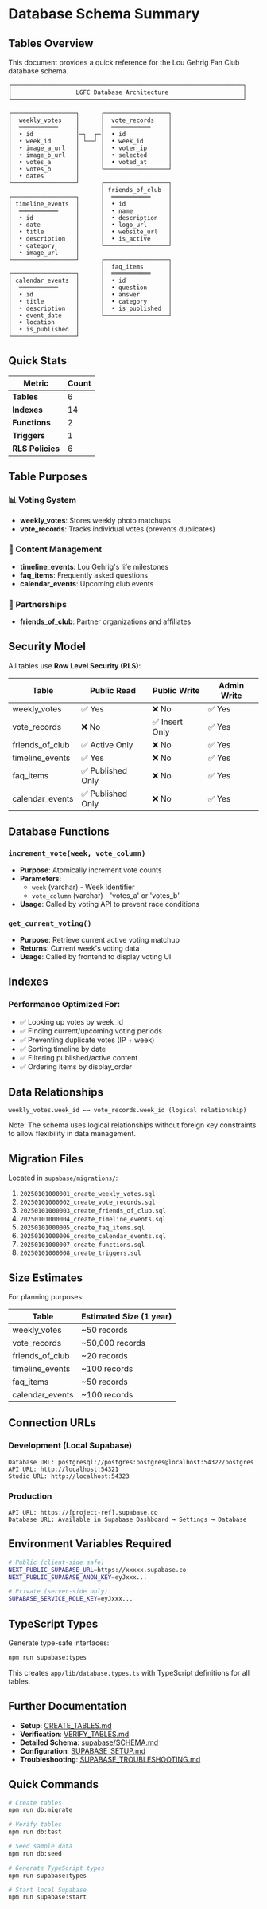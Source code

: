 # Database Schema Summary

## Tables Overview

This document provides a quick reference for the Lou Gehrig Fan Club database schema.

```
┌─────────────────────────────────────────────────────────────────┐
│                  LGFC Database Architecture                     │
└─────────────────────────────────────────────────────────────────┘

┌──────────────────┐      ┌──────────────────┐
│  weekly_votes    │      │  vote_records    │
│  ═══════════     │      │  ═══════════     │
│  • id            │─┐  ┌─│  • id            │
│  • week_id       │ └──┘ │  • week_id       │
│  • image_a_url   │      │  • voter_ip      │
│  • image_b_url   │      │  • selected      │
│  • votes_a       │      │  • voted_at      │
│  • votes_b       │      └──────────────────┘
│  • dates         │      
└──────────────────┘      ┌──────────────────┐
                          │ friends_of_club  │
┌──────────────────┐      │  ═══════════     │
│ timeline_events  │      │  • id            │
│  ═══════════     │      │  • name          │
│  • id            │      │  • description   │
│  • date          │      │  • logo_url      │
│  • title         │      │  • website_url   │
│  • description   │      │  • is_active     │
│  • category      │      └──────────────────┘
│  • image_url     │      
└──────────────────┘      ┌──────────────────┐
                          │  faq_items       │
┌──────────────────┐      │  ═══════════     │
│ calendar_events  │      │  • id            │
│  ═══════════     │      │  • question      │
│  • id            │      │  • answer        │
│  • title         │      │  • category      │
│  • description   │      │  • is_published  │
│  • event_date    │      └──────────────────┘
│  • location      │      
│  • is_published  │      
└──────────────────┘      
```

## Quick Stats

| Metric | Count |
|--------|-------|
| **Tables** | 6 |
| **Indexes** | 14 |
| **Functions** | 2 |
| **Triggers** | 1 |
| **RLS Policies** | 6 |

## Table Purposes

### 📊 Voting System
- **weekly_votes**: Stores weekly photo matchups
- **vote_records**: Tracks individual votes (prevents duplicates)

### 📰 Content Management
- **timeline_events**: Lou Gehrig's life milestones
- **faq_items**: Frequently asked questions
- **calendar_events**: Upcoming club events

### 🤝 Partnerships
- **friends_of_club**: Partner organizations and affiliates

## Security Model

All tables use **Row Level Security (RLS)**:

| Table | Public Read | Public Write | Admin Write |
|-------|-------------|--------------|-------------|
| weekly_votes | ✅ Yes | ❌ No | ✅ Yes |
| vote_records | ❌ No | ✅ Insert Only | ✅ Yes |
| friends_of_club | ✅ Active Only | ❌ No | ✅ Yes |
| timeline_events | ✅ Yes | ❌ No | ✅ Yes |
| faq_items | ✅ Published Only | ❌ No | ✅ Yes |
| calendar_events | ✅ Published Only | ❌ No | ✅ Yes |

## Database Functions

### `increment_vote(week, vote_column)`
- **Purpose**: Atomically increment vote counts
- **Parameters**: 
  - `week` (varchar) - Week identifier
  - `vote_column` (varchar) - 'votes_a' or 'votes_b'
- **Usage**: Called by voting API to prevent race conditions

### `get_current_voting()`
- **Purpose**: Retrieve current active voting matchup
- **Returns**: Current week's voting data
- **Usage**: Called by frontend to display voting UI

## Indexes

### Performance Optimized For:
- ✅ Looking up votes by week_id
- ✅ Finding current/upcoming voting periods
- ✅ Preventing duplicate votes (IP + week)
- ✅ Sorting timeline by date
- ✅ Filtering published/active content
- ✅ Ordering items by display_order

## Data Relationships

```
weekly_votes.week_id ←→ vote_records.week_id (logical relationship)
```

Note: The schema uses logical relationships without foreign key constraints
to allow flexibility in data management.

## Migration Files

Located in `supabase/migrations/`:

1. `20250101000001_create_weekly_votes.sql`
2. `20250101000002_create_vote_records.sql`
3. `20250101000003_create_friends_of_club.sql`
4. `20250101000004_create_timeline_events.sql`
5. `20250101000005_create_faq_items.sql`
6. `20250101000006_create_calendar_events.sql`
7. `20250101000007_create_functions.sql`
8. `20250101000008_create_triggers.sql`

## Size Estimates

For planning purposes:

| Table | Estimated Size (1 year) |
|-------|------------------------|
| weekly_votes | ~50 records |
| vote_records | ~50,000 records |
| friends_of_club | ~20 records |
| timeline_events | ~100 records |
| faq_items | ~50 records |
| calendar_events | ~100 records |

## Connection URLs

### Development (Local Supabase)
```
Database URL: postgresql://postgres:postgres@localhost:54322/postgres
API URL: http://localhost:54321
Studio URL: http://localhost:54323
```

### Production
```
API URL: https://[project-ref].supabase.co
Database URL: Available in Supabase Dashboard → Settings → Database
```

## Environment Variables Required

```bash
# Public (client-side safe)
NEXT_PUBLIC_SUPABASE_URL=https://xxxxx.supabase.co
NEXT_PUBLIC_SUPABASE_ANON_KEY=eyJxxx...

# Private (server-side only)
SUPABASE_SERVICE_ROLE_KEY=eyJxxx...
```

## TypeScript Types

Generate type-safe interfaces:

```bash
npm run supabase:types
```

This creates `app/lib/database.types.ts` with TypeScript definitions for all tables.

## Further Documentation

- **Setup**: [CREATE_TABLES.md](./CREATE_TABLES.md)
- **Verification**: [VERIFY_TABLES.md](./VERIFY_TABLES.md)
- **Detailed Schema**: [supabase/SCHEMA.md](./supabase/SCHEMA.md)
- **Configuration**: [SUPABASE_SETUP.md](./SUPABASE_SETUP.md)
- **Troubleshooting**: [SUPABASE_TROUBLESHOOTING.md](./SUPABASE_TROUBLESHOOTING.md)

## Quick Commands

```bash
# Create tables
npm run db:migrate

# Verify tables
npm run db:test

# Seed sample data
npm run db:seed

# Generate TypeScript types
npm run supabase:types

# Start local Supabase
npm run supabase:start
```
